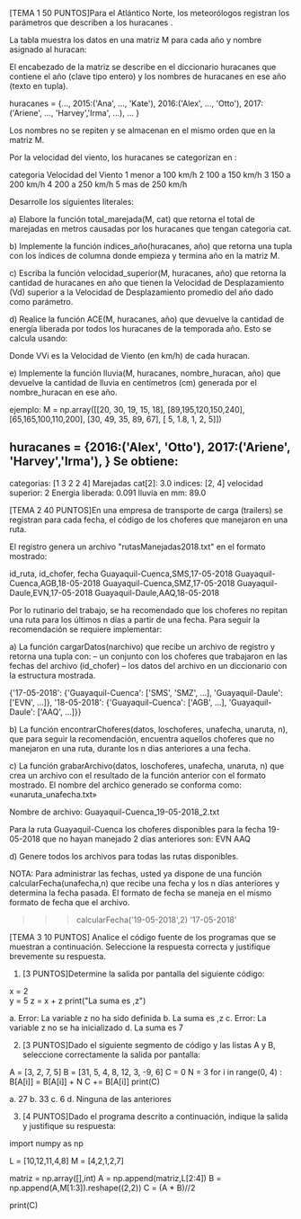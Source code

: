 [TEMA 1 50 PUNTOS]Para el Atlántico Norte, los meteorólogos registran los parámetros que describen a los huracanes .

La tabla muestra los datos en una matriz M para cada año y nombre asignado al huracan:

El encabezado de la matriz se describe en el diccionario huracanes que contiene el año (clave tipo entero)
y los nombres  de huracanes en ese año (texto en tupla).

huracanes = {..., 
             2015:('Ana', ..., 'Kate'),
             2016:('Alex', ..., 'Otto'),
             2017:('Ariene', ..., 'Harvey','Irma', ...), 
             ... }

Los nombres no se repiten y se almacenan en el mismo orden que en la matriz M.

Por la velocidad del viento, los huracanes se categorízan en :

categoria	Velocidad del Viento
1	         menor a 100 km/h
2	         100 a 150 km/h
3	         150 a 200 km/h
4	         200 a 250 km/h
5	         mas de 250 km/h

Desarrolle los siguientes literales:

a) Elabore la función total_marejada(M, cat) que retorna el total de marejadas en metros causadas por los huracanes que tengan categoria cat.

b) Implemente la función indices_año(huracanes, año) que retorna una tupla con los índices de columna donde empieza y termina año en la matriz M.

c) Escriba la función velocidad_superior(M, huracanes, año) que retorna la cantidad de huracanes en año que tienen la Velocidad de Desplazamiento (Vd) superior a la Velocidad de Desplazamiento promedio del año dado como parámetro.

d)  Realice la función ACE(M, huracanes, año) que devuelve la cantidad de energía liberada por todos los huracanes de la temporada año.
Esto se calcula usando:

Donde VVi es la Velocidad de Viento (en km/h) de cada huracan.

e) Implemente la función lluvia(M, huracanes, nombre_huracan, año) que devuelve la cantidad de lluvia en centímetros (cm) generada por el nombre_huracan en ese año.

ejemplo:
M = np.array([[20, 30, 19, 15, 18],
              [89,195,120,150,240],
              [65,165,100,110,200],
              [30, 49, 35, 89, 67],
              [ 5, 1.8,  1,  2,  5]])

huracanes = {2016:('Alex', 'Otto'),
             2017:('Ariene', 'Harvey','Irma'),
             }
Se obtiene:
---
categorias:  [1 3 2 2 4]
Marejadas cat[2]:  3.0
indices:  [2, 4]
velocidad superior:  2
Energia liberada:  0.091
lluvia en mm:  89.0


[TEMA 2 40 PUNTOS]En una empresa de transporte de carga (trailers) se registran para cada fecha,
el código de  los choferes que manejaron en una ruta.

El registro genera un archivo "rutasManejadas2018.txt" en el formato mostrado:
 
id_ruta, id_chofer, fecha
Guayaquil-Cuenca,SMS,17-05-2018
Guayaquil-Cuenca,AGB,18-05-2018
Guayaquil-Cuenca,SMZ,17-05-2018
Guayaquil-Daule,EVN,17-05-2018
Guayaquil-Daule,AAQ,18-05-2018

Por lo rutinario del trabajo, se ha recomendado que los choferes no repitan una ruta
para los últimos n días a partir de una fecha. 
Para seguir la recomendación se requiere implementar:

a) La función cargarDatos(narchivo) que recibe un archivo de registro y retorna una tupla con:
– un conjunto con los choferes que trabajaron en las fechas  del archivo (id_chofer)
– los datos del archivo en un diccionario con la estructura mostrada.

{'17-05-2018': {'Guayaquil-Cuenca': ['SMS', 'SMZ', ...],
                'Guayaquil-Daule': ['EVN', ...]},
 '18-05-2018': {'Guayaquil-Cuenca': ['AGB', ...],
                'Guayaquil-Daule': ['AAQ', ...]}}

b) La función encontrarChoferes(datos, loschoferes, unafecha, unaruta, n),  que para seguir la recomendación,
encuentra aquellos choferes que no manejaron en una ruta, durante los n dias anteriores a una fecha.

c) La función grabarArchivo(datos, loschoferes, unafecha, unaruta, n) que crea un archivo
con el resultado de la función anterior con el formato mostrado.
El nombre del archico generado se conforma como: «unaruta_unafecha.txt»

Nombre de archivo: Guayaquil-Cuenca_19-05-2018_2.txt

Para la ruta Guayaquil-Cuenca los choferes disponibles para la fecha 19-05-2018 que no hayan manejado 2 dias anteriores son: 
EVN
AAQ

d) Genere todos los archivos para todas las rutas disponibles.

NOTA: Para administrar las fechas, usted ya dispone de una función calcularFecha(unafecha,n)
que recibe una fecha y los n días anteriores y determina la fecha pasada. El formato de fecha se maneja en el mismo
formato de fecha que el archivo.

>>> calcularFecha('19-05-2018',2)
'17-05-2018'

[TEMA 3 10 PUNTOS]
Analice el código fuente de los programas que se muestran a continuación. Seleccione la respuesta correcta y justifique brevemente su respuesta.
1. [3 PUNTOS]Determine la salida por pantalla del siguiente código:

x = 2   
y = 5
z = x + z
print("La suma es ,z")

a. Error: La variable z no ha sido definida
b. La suma es ,z
c. Error: La variable z no se ha inicializado
d. La suma es 7

2. [3 PUNTOS]Dado el siguiente segmento de código y las listas A y B, seleccione correctamente la salida por pantalla:

A = [3, 2, 7, 5] 
B = [31, 5, 4, 8, 12, 3, -9, 6] 
C = 0 
N = 3 
for i in range(0, 4) :
    B[A[i]] = B[A[i]] + N 
    C += B[A[i]] 
print(C)

a. 27
b. 33
c. 6
d. Ninguna de las anteriores

3. [4 PUNTOS]Dado el programa descrito a continuación, indique la salida y justifique su respuesta:

import numpy as np

L = [10,12,11,4,8]
M = [4,2,1,2,7]

matriz = np.array([],int)
A = np.append(matriz,L[2:4])
B = np.append(A,M[1:3]).reshape((2,2))
C = (A * B)//2

print(C)


